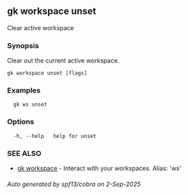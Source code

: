 ## gk workspace unset

Clear active workspace

### Synopsis

Clear out the current active workspace.

```
gk workspace unset [flags]
```

### Examples

```
  gk ws unset
```

### Options

```
  -h, --help   help for unset
```

### SEE ALSO

* [gk workspace](gk_workspace.md)	 - Interact with your workspaces. Alias: 'ws'

###### Auto generated by spf13/cobra on 2-Sep-2025
